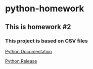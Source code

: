 # python-homework
## This is homework #2

### This project is based on CSV files 


[Python Documentation](https://docs.python.org/3/)

[Python Release](https://www.python.org/doc/)
